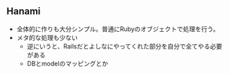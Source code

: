 ## Hanami

* 全体的に作りも大分シンプル。普通にRubyのオブジェクトで処理を行う。
* メタ的な処理も少ない
  * 逆にいうと、Railsだとよしなにやってくれた部分を自分で全てやる必要がある
  * DBとmodelのマッピングとか
